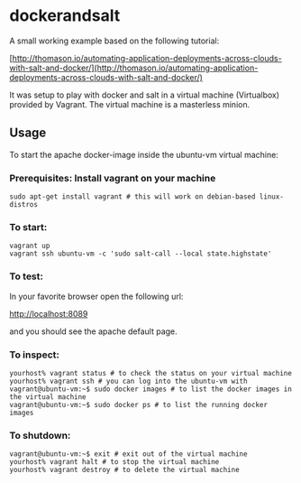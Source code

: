 # dockerandsalt
A small working example based on the following tutorial:

[http://thomason.io/automating-application-deployments-across-clouds-with-salt-and-docker/](http://thomason.io/automating-application-deployments-across-clouds-with-salt-and-docker/)

It was setup to play with docker and salt in a virtual machine (Virtualbox) provided by Vagrant. The virtual machine 
is a masterless minion.

## Usage
To start the apache docker-image inside the ubuntu-vm virtual machine:

### Prerequisites: Install vagrant on your machine
```
sudo apt-get install vagrant # this will work on debian-based linux-distros
```

### To start:
```
vagrant up
vagrant ssh ubuntu-vm -c 'sudo salt-call --local state.highstate'
```

### To test:
In your favorite browser open the following url:

[http://localhost:8089](http://localhost:8089)

and you should see the apache default page.


### To inspect:  
```
yourhost% vagrant status # to check the status on your virtual machine
yourhost% vagrant ssh # you can log into the ubuntu-vm with
vagrant@ubuntu-vm:~$ sudo docker images # to list the docker images in the virtual machine
vagrant@ubuntu-vm:~$ sudo docker ps # to list the running docker images
```

### To shutdown:
```
vagrant@ubuntu-vm:~$ exit # exit out of the virtual machine
yourhost% vagrant halt # to stop the virtual machine
yourhost% vagrant destroy # to delete the virtual machine
```

